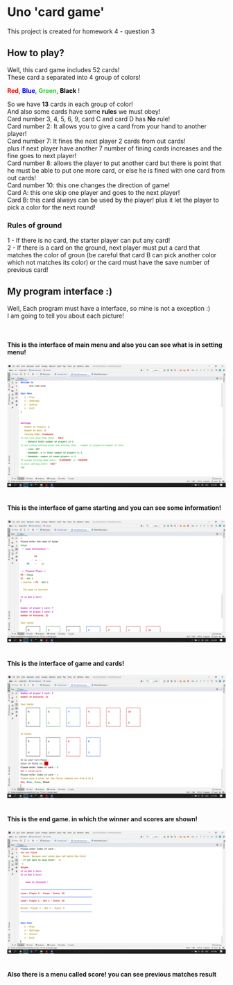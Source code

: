 # Uno 'card game'
<p>
This project is created for homework 4 - question 3<br>
</p>

## How to play?
<p>
Well, this card game includes 52 cards!<br>
These card a separated into 4 group of colors!<br>

<b style="color:red">Red</b>,
<b style="color:blue">Blue</b>,
<b style="color:limegreen"> Green</b>,
<b style="color:black"> Black</b> !<br>

So we have <b>13</b> cards in each group of color!<br>
And also some cards have some <b>rules</b> we must obey!<br>
Card number 3, 4, 5, 6, 9, card C and card D has <b>No</b> rule!<br>
Card number 2: It allows you to give a card from your hand to another player! <br>
Card number 7: It fines the next player 2 cards from out cards! <br>
plus if next player have another 7 number of fining cards increases and the fine goes to next player!<br>
Card number 8: allows the player to put another card but there is point that he must be able to put one more card, or else he is fined with one card from out cards!<br>
Card number 10: this one changes the direction of game!<br>
Card A: this one skip one player and goes to the next player!<br>
Card B: this card always can be used by the player! plus it let the player to pick a color for the next round!<br>
</p>
<h3>Rules of ground</h3>
<p>
1 - If there is no card, the starter player can put any card!<br>
2 - If there is a card on the ground, next player must put a card that matches the color of groun (be careful that card B can pick another color which not matches its color) or the card must have the save number of previous card!<br>

</p>

<h2>My program interface :)</h2>
<p>
Well, Each program must have a interface, so mine is not a exception :)<br>
I am going to tell you about each picture!<br>
</p>
<br>
<h4>This is the interface of main menu and also you can see what is in setting menu!</h4>
<div>
<img src="./screenshots/Screenshot%20(294).png">
</div><br>
<h4>This is the interface of game starting and you can see some information!</h4>
<div>
<img src="./screenshots/Screenshot%20(293).png">
</div><br>
<h4>This is the interface of game and cards!</h4>
<div>
<img src="./screenshots/Screenshot%20(299).png">
</div><br>
<h4>This is the end game. in which the winner and scores are shown!</h4>
<div>
<img src="./screenshots/Screenshot%20(300).png">
</div><br>
<h4>Also there is a menu called score! you can see previous matches result</h4>
<br>
